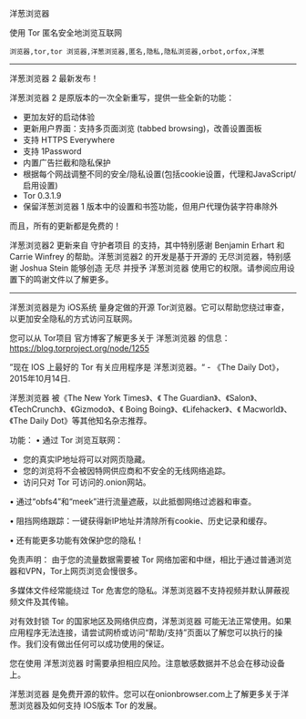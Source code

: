 洋葱浏览器

使用 Tor 匿名安全地浏览互联网

`浏览器,tor,tor 浏览器,洋葱浏览器,匿名,隐私,隐私浏览器,orbot,orfox,洋葱`

---

洋葱浏览器 2 最新发布！

洋葱浏览器 2 是原版本的一次全新重写，提供一些全新的功能：

* 更加友好的启动体验
* 更新用户界面：支持多页面浏览 (tabbed browsing)，改善设置面板
* 支持 HTTPS Everywhere
* 支持 1Password
* 内置广告拦截和隐私保护
* 根据每个网战调整不同的安全/隐私设置(包括cookie设置，代理和JavaScript/启用设置)
* Tor 0.3.1.9
* 保留洋葱浏览器 1 版本中的设置和书签功能，但用户代理伪装字符串除外

而且，所有的更新都是免费的！

洋葱浏览器2 更新来自 守护者项目 的支持，其中特别感谢 Benjamin Erhart 和 Carrie Winfrey 的帮助。洋葱浏览器2 的开发是基于开源的 无尽浏览器，特别感谢 Joshua Stein 能够创造 无尽 并授予 洋葱浏览器 使用它的权限。请参阅应用设置下的鸣谢文件以了解更多。

---

洋葱浏览器是为 iOS系统 量身定做的开源 Tor浏览器。它可以帮助您绕过审查，以更加安全隐私的方式访问互联网。

您可以从 Tor项目 官方博客了解更多关于 洋葱浏览器 的信息：
https://blog.torproject.org/node/1255

”现在 IOS 上最好的 Tor 有关应用程序是 洋葱浏览器。“ - 《The Daily Dot》，2015年10月14日.

洋葱浏览器 被《The New York Times》、《 The Guardian》、《Salon》、《TechCrunch》、《Gizmodo》、《 Boing Boing》、《Lifehacker》、《 Macworld》、《The Daily Dot》等其他知名杂志推荐。

功能：
• 通过 Tor 浏览互联网：
- 您的真实IP地址将可以对网页隐藏。
- 您的浏览将不会被因特网供应商和不安全的无线网络追踪。
- 访问只对 Tor 可访问的.onion网站。

• 通过“obfs4”和“meek”进行流量遮蔽，以此抵御网络过滤器和审查。

• 阻挡网络跟踪：一键获得新IP地址并清除所有cookie、历史记录和缓存。

• 还有能更多功能有效保护您的隐私！

免责声明：
由于您的流量数据需要被 Tor 网络加密和中继，相比于通过普通浏览器和VPN，Tor上网页浏览会慢很多。

多媒体文件经常能绕过 Tor 危害您的隐私。洋葱浏览器不支持视频并默认屏蔽视频文件及其传输。

对有效封锁 Tor 的国家地区及网络供应商，洋葱浏览器 可能无法正常使用。如果应用程序无法连接，请尝试网桥或访问“帮助/支持”页面以了解您可以执行的操作。我们没有做出任何可以成功使用的保证。

您在使用 洋葱浏览器 时需要承担相应风险。注意敏感数据并不总会在移动设备上。

洋葱浏览器 是免费开源的软件。您可以在onionbrowser.com上了解更多关于洋葱浏览器及如何支持 IOS版本 Tor 的发展。
